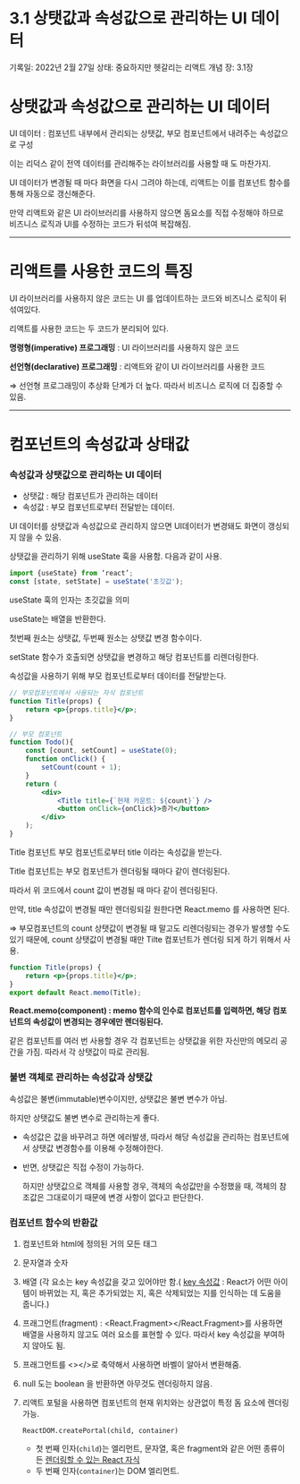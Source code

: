 # 3.1 상탯값과 속성값으로 관리하는 UI 데이터

기록일: 2022년 2월 27일
상태: 중요하지만 헷갈리는 리액트 개념
장: 3.1장

# 상탯값과 속성값으로 관리하는 UI 데이터

UI 데이터 : 컴포넌트 내부에서 관리되는 상탯값, 부모 컴포넌트에서 내려주는 속성값으로 구성

이는 리덕스 같이 전역 데이터를 관리해주는 라이브러리를 사용할 때 도 마찬가지.

UI 데이터가 변경될 때 마다 화면을 다시 그려야 하는데, 리액트는 이를 컴포넌트 함수를 통해 자동으로 갱신해준다.

만약 리액트와 같은 UI 라이브러리를 사용하지 않으면 돔요소를 직접 수정해야 하므로 비즈니스 로직과 UI를 수정하는 코드가 뒤섞여 복잡해짐.

---

# 리액트를 사용한 코드의 특징

UI 라이브러리를 사용하지 않은 코드는 UI 를 업데이트하는 코드와 비즈니스 로직이 뒤섞여있다. 

리액트를 사용한 코드는 두 코드가 분리되어 있다.

**명령형(imperative) 프로그래밍** : UI 라이브러리를 사용하지 않은 코드

**선언형(declarative) 프로그래밍** : 리액트와 같이 UI 라이브러리를 사용한 코드

⇒ 선언형 프로그래밍이 추상화 단계가 더 높다. 따라서 비즈니스 로직에 더 집중할 수 있음.

---

# 컴포넌트의 속성값과 상태값

### 속성값과 상탯값으로 관리하는 UI 데이터

- 상탯값 : 해당 컴포넌트가 관리하는 데이터
- 속성값 : 부모 컴포넌트로부터 전달받는 데이터.

UI 데이터를 상탯값과 속성값으로 관리하지 않으면 UI데이터가 변경돼도 화면이 갱싱되지 않을 수 있음.

상탯값을 관리하기 위해 useState 훅을 사용함. 다음과 같이 사용.

```jsx
import {useState} from ‘react’;
const [state, setState] = useState('초깃값');
```

useState 훅의 인자는 초깃값을 의미

useState는 배열을 반환한다.

첫번째 원소는 상탯값, 두번째 원소는 상탯값 변경 함수이다.

setState 함수가 호출되면 상탯값을 변경하고 해당 컴포넌트를 리렌더링한다.

속성값을 사용하기 위해 부모 컴포넌트로부터 데이터를 전달받는다.

```jsx
// 부모컴포넌트에서 사용되는 자식 컴포넌트
function Title(props) {
	return <p>{props.title}</p>;
}

// 부모 컴포넌트
function Todo(){
	const [count, setCount] = useState(0);
	function onClick() {
		setCount(count + 1);
	}
	return (
		<div>
			<Title title={`현재 카운트: ${count}`} />
			<button onClick={onClick}>증가</button>
		</div>
	);
}
```

Title 컴포넌트 부모 컴포넌트로부터 title 이라는 속성값을 받는다.

Title 컴포넌트는 부모 컴포넌트가 렌더링될 때마다 같이 렌더링된다.

따라서 위 코드에서 count 값이 변경될 때 마다 같이 렌더링된다.

만약, title 속성값이 변경될 때만 렌더링되길 원한다면 React.memo 를 사용하면 된다.

⇒ 부모컴포넌트의 count 상탯값이 변경될 때 말고도 리렌더링되는 경우가 발생할 수도 있기 때문에, count 상탯값이 변경될 때만 Tilte 컴포넌트가 렌더링 되게 하기 위해서 사용.

```jsx
function Title(props) {
	return <p>{props.title}</p>;
}
export default React.memo(Title);
```

**React.memo(component) : memo 함수의 인수로 컴포넌트를 입력하면, 해당 컴포넌트의 속성값이 변경되는 경우에만 렌더링된다.**

같은 컴포넌트를 여러 번 사용할 경우 각 컴포넌트는 상탯값을 위한 자신만의 메모리 공간을 가짐. 따라서 각 상탯값이 따로 관리됨.

### 불변 객체로 관리하는 속성값과 상탯값

속성값은 불변(immutable)변수이지만, 상탯값은 불변 변수가 아님.

하지만 상탯값도 불변 변수로 관리하는게 좋다.

- 속성값은 값을 바꾸려고 하면 에러발생, 따라서 해당 속성값을 관리하는 컴포넌트에서 상탯값 변경함수를 이용해 수정해야한다.
- 반면, 상탯값은 직접 수정이 가능하다.
    
    하지만 상탯값으로 객체를 사용할 경우, 객체의 속성값만을 수정했을 때, 객체의 참조값은 그대로이기 때문에 변경 사항이 없다고 판단한다.
    

### 컴포넌트 함수의 반환값

1. 컴포넌트와 html에 정의된 거의 모든 태그
2. 문자열과 숫자
3. 배열 (각 요소는 key 속성값을 갖고 있어야만 함.( [key 속성값](https://reactjs-kr.firebaseapp.com/docs/lists-and-keys.html) : React가 어떤 아이템이 바뀌었는 지, 혹은 추가되었는 지, 혹은 삭제되었는 지를 인식하는 데 도움을 줍니다.)
4. 프래그먼트(fragment) : <React.Fragment></React.Fragment>를 사용하면 배열을 사용하지 않고도 여러 요소를 표현할 수 있다. 따라서 key 속성값을 부여하지 않아도 됨.
5. 프래그먼트를 <></>로 축약해서 사용하면 바벨이 알아서 변환해줌.
6. null 도는 boolean 을 반환하면 아무것도 렌더링하지 않음.
7. 리액트 포털을 사용하면 컴포넌트의 현재 위치와는 상관없이 특정 돔 요소에 렌더링 가능.
    
    `ReactDOM.createPortal(child, container)`
    
    - 첫 번째 인자(`child`)는 엘리먼트, 문자열, 혹은 fragment와 같은 어떤 종류이든 [렌더링할 수 있는 React 자식](https://ko.reactjs.org/docs/react-component.html#render)
    - 두 번째 인자(`container`)는 DOM 엘리먼트.